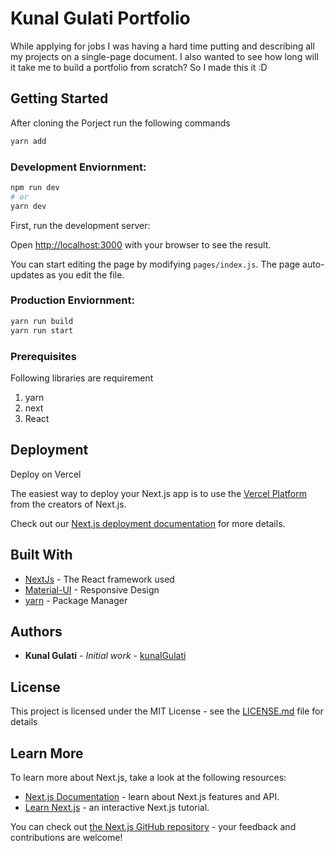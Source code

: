 # Kunal Gulati Portfolio
While applying for jobs I was having a hard time putting and describing all my projects on a single-page document. I also wanted to see how long will it take me to build a portfolio from scratch? So I made this it :D 


## Getting Started
After cloning the Porject run the following commands 

```bash
yarn add 
```

### Development Enviornment: 
```bash
npm run dev
# or
yarn dev
```

First, run the development server:

Open [http://localhost:3000](http://localhost:3000) with your browser to see the result.

You can start editing the page by modifying `pages/index.js`. The page auto-updates as you edit the file.

### Production Enviornment:
```bash
yarn run build
yarn run start
```

### Prerequisites

Following libraries are requirement
1. yarn 
2. next 
3. React 

## Deployment

Deploy on Vercel

The easiest way to deploy your Next.js app is to use the [Vercel Platform](https://vercel.com/import?utm_medium=default-template&filter=next.js&utm_source=create-next-app&utm_campaign=create-next-app-readme) from the creators of Next.js.

Check out our [Next.js deployment documentation](https://nextjs.org/docs/deployment) for more details.

## Built With

* [NextJs](https://nextjs.org) - The React framework used
* [Material-UI](https://material-ui.com/) - Responsive Design 
* [yarn](https://yarnpkg.com/) - Package Manager

## Authors

* **Kunal Gulati** - *Initial work* - [kunalGulati](https://github.com/kunalgulati)

## License

This project is licensed under the MIT License - see the [LICENSE.md](LICENSE.md) file for details

## Learn More

To learn more about Next.js, take a look at the following resources:

- [Next.js Documentation](https://nextjs.org/docs) - learn about Next.js features and API.
- [Learn Next.js](https://nextjs.org/learn) - an interactive Next.js tutorial.

You can check out [the Next.js GitHub repository](https://github.com/vercel/next.js/) - your feedback and contributions are welcome!
